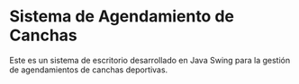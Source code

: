 # Sistema de Agendamiento de Canchas

Este es un sistema de escritorio desarrollado en Java Swing para la gestión de agendamientos de canchas deportivas.

